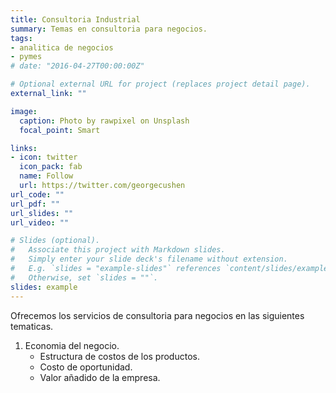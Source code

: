 ```yaml
---
title: Consultoria Industrial
summary: Temas en consultoria para negocios. 
tags:
- analitica de negocios
- pymes
# date: "2016-04-27T00:00:00Z"

# Optional external URL for project (replaces project detail page).
external_link: ""

image:
  caption: Photo by rawpixel on Unsplash
  focal_point: Smart

links:
- icon: twitter
  icon_pack: fab
  name: Follow
  url: https://twitter.com/georgecushen
url_code: ""
url_pdf: ""
url_slides: ""
url_video: ""

# Slides (optional).
#   Associate this project with Markdown slides.
#   Simply enter your slide deck's filename without extension.
#   E.g. `slides = "example-slides"` references `content/slides/example-slides.md`.
#   Otherwise, set `slides = ""`.
slides: example
---
```


Ofrecemos los servicios de consultoria para negocios en las siguientes tematicas. 
1. Economia del negocio. 
   - Estructura de costos de los productos. 
   - Costo de oportunidad. 
   - Valor añadido de la empresa.
